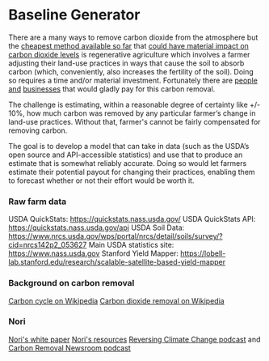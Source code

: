 # Baseline Generator

There are a many ways to remove carbon dioxide from the atmosphere but the [cheapest method available so far](https://www.sciencedirect.com/science/article/abs/pii/S1462901115000222) that [could have material impact on carbon dioxide levels](https://science.sciencemag.org/content/304/5677/1623) is regenerative agriculture which involves a farmer adjusting their land-use practices in ways that cause the soil to absorb carbon (which, conveniently, also increases the fertility of the soil). Doing so requires a time and/or material investment. Fortunately there are [people](https://www.terrapass.com/) [and](https://stripe.com/blog/negative-emissions-commitment) [businesses](https://news.shopify.com/we-need-to-talk-about-carbon) that would gladly pay for this carbon removal. 

The challenge is estimating, within a reasonable degree of certainty like +/- 10%, how much carbon was removed by any particular farmer’s change in land-use practices. Without that, farmer's cannot be fairly compensated for removing carbon. 

The goal is to develop a model that can take in data (such as the USDA’s open source and API-accessible statistics) and use that to produce an estimate that is somewhat reliably accurate. Doing so would let farmers estimate their potential payout for changing their practices, enabling them to forecast whether or not their effort would be worth it. 

### Raw farm data
USDA QuickStats: https://quickstats.nass.usda.gov/
USDA QuickStats API: https://quickstats.nass.usda.gov/api
USDA Soil Data: https://www.nrcs.usda.gov/wps/portal/nrcs/detail/soils/survey/?cid=nrcs142p2_053627 
Main USDA statistics site: https://www.nass.usda.gov
Stanford Yield Mapper: https://lobell-lab.stanford.edu/research/scalable-satellite-based-yield-mapper

### Background on carbon removal
[Carbon cycle on Wikipedia](https://en.wikipedia.org/wiki/Carbon_cycle) 
[Carbon dioxide removal on Wikipedia](https://en.wikipedia.org/wiki/Carbon_dioxide_removal)

### Nori 
[Nori's white paper](Nori.com/white-paper)
[Nori's resources](Nori.com/resources)
[Reversing Climate Change podcast](https://nori.com/podcasts/reversing-climate-change) and [Carbon Removal Newsroom podcast](https://nori.com/podcasts/carbon-removal-newsroom) 
